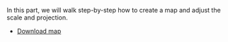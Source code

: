 In this part, we will walk step-by-step how to create a map and adjust the scale and projection.
* [Download map](Download_map.md)
